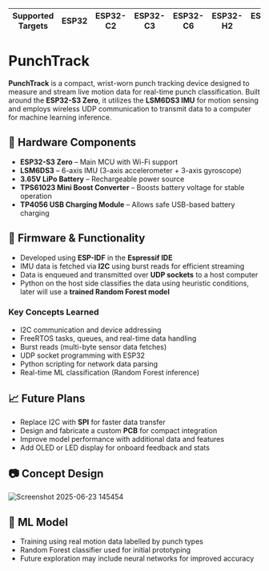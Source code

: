 | Supported Targets | ESP32 | ESP32-C2 | ESP32-C3 | ESP32-C6 | ESP32-H2 | ESP32-P4 | ESP32-S2 | ESP32-S3 |
| ----------------- | ----- | -------- | -------- | -------- | -------- | -------- | -------- | -------- |

# PunchTrack

**PunchTrack** is a compact, wrist-worn punch tracking device designed to measure and stream live motion data for real-time punch classification. Built around the **ESP32-S3 Zero**, it utilizes the **LSM6DS3 IMU** for motion sensing and employs wireless UDP communication to transmit data to a computer for machine learning inference.

## 🔧 Hardware Components

- **ESP32-S3 Zero** – Main MCU with Wi-Fi support
- **LSM6DS3** – 6-axis IMU (3-axis accelerometer + 3-axis gyroscope)
- **3.65V LiPo Battery** – Rechargeable power source
- **TPS61023 Mini Boost Converter** – Boosts battery voltage for stable operation
- **TP4056 USB Charging Module** – Allows safe USB-based battery charging

## 🧠 Firmware & Functionality

- Developed using **ESP-IDF** in the **Espressif IDE**
- IMU data is fetched via **I2C** using burst reads for efficient streaming
- Data is enqueued and transmitted over **UDP sockets** to a host computer
- Python on the host side classifies the data using heuristic conditions, later will use a **trained Random Forest model**

### Key Concepts Learned

- I2C communication and device addressing
- FreeRTOS tasks, queues, and real-time data handling
- Burst reads (multi-byte sensor data fetches)
- UDP socket programming with ESP32
- Python scripting for network data parsing
- Real-time ML classification (Random Forest inference)

## 📈 Future Plans

- Replace I2C with **SPI** for faster data transfer
- Design and fabricate a custom **PCB** for compact integration
- Improve model performance with additional data and features
- Add OLED or LED display for onboard feedback and stats

## 📷 Concept Design
![Screenshot 2025-06-23 145454](https://github.com/user-attachments/assets/f1677878-8b76-4ea0-b57d-ae7d0895d832)

## 🧐 ML Model

- Training using real motion data labelled by punch types
- Random Forest classifier used for initial prototyping
- Future exploration may include neural networks for improved accuracy
